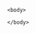 <html>  

    <body>      

<script>
     const meJSON = '{"Fabricante":"Khomp", "Modelo":"IED-302", "Aplicação":"Monitoramento"}'
     const me = JSON.parse(meJSON);
     console.log(me);    
     Response.json(me);
</script>        
    </body>
</html>
